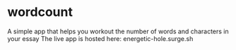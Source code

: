 # wordcount
A simple app that helps you workout the number of words and characters in your essay
The live app is hosted here: energetic-hole.surge.sh

